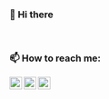 ### 👋 Hi there 
<!-- I'm a Full Stack Developer from Morocco.
- 🌱 Learning new tech on my free time -->



<!-- <br /> -->

<!-- ### :zap: GitHub Stats -->
<!-- <img align="left" alt="IBRAHIM AHDADOU's GitHub Stats" src="https://github-readme-stats.codestackr.vercel.app/api?username=Ahdadou&show_icons=true&hide_border=true" /> -->
<!-- ![github stats](https://github-readme-stats.vercel.app/api?username=Ahdadou&show_icons=true&hide_border=true) -->
<br />

### 📫 How to reach me:

[<img align="left" alt="ibrahim-ahdadou | LinkedIn" width="22px" src="https://cdn.jsdelivr.net/npm/simple-icons@v3/icons/linkedin.svg" />][linkedin]
[<img align="left" alt="ibrahim-ahdadou | Instagram" width="22px" src="https://cdn.jsdelivr.net/npm/simple-icons@v3/icons/instagram.svg" />][instagram]
[<img align="left" alt="ibrahim-ahdadou | Instagram" width="22px" src="https://cdn.jsdelivr.net/npm/simple-icons@v3/icons/gmail.svg" />][Gmail]


[instagram]: https://www.instagram.com/brahim_ahd/
[linkedin]: https://www.linkedin.com/in/ibrahim-ahdadou/
[Gmail]: mailto:ibra.ahdadou@gmail.com



<!-- 
Here are some ideas to get you started:
- 🔭 I’m currently working on ...
- 🌱 I’m currently learning ...
- 👯 I’m looking to collaborate on ...
- 🤔 I’m looking for help with ...
- 💬 Ask me about ...
- 📫 How to reach me: ...
- 😄 Pronouns: ...
- ⚡ Fun fact: ...
- 🌱 Learning new tech on my free time
- ⚡ Fun fact: I like coding & playing video games
- 📫 Reach me: 
- 👯 I’m looking for a software development internship -->

